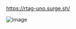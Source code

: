 https://rtag-uno.surge.sh/

![image](https://user-images.githubusercontent.com/5400947/134374863-612fb496-bb48-40c9-bbdc-ed4257565aea.png)
